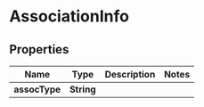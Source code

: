 
# AssociationInfo

## Properties
Name | Type | Description | Notes
------------ | ------------- | ------------- | -------------
**assocType** | **String** |  | 



